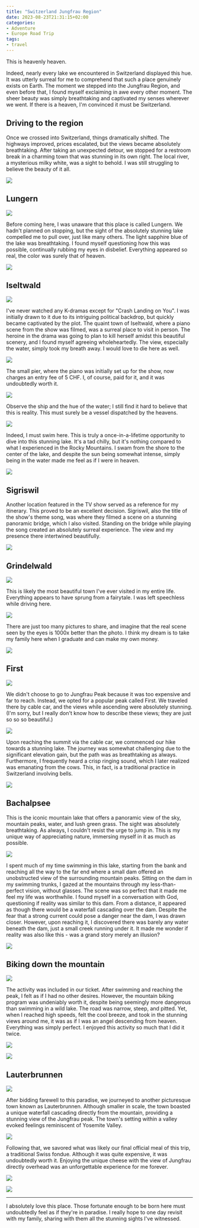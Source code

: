 ```yaml
---
title: "Switzerland Jungfrau Region"
date: 2023-08-23T21:31:15+02:00
categories:
- Adventure
- Europe Road Trip
tags:
- travel
---
```


This is heavenly heaven.

Indeed, nearly every lake we encountered in Switzerland displayed this hue. It was utterly surreal for me to comprehend that such a place genuinely exists on Earth. The moment we stepped into the Jungfrau Region, and even before that, I found myself exclaiming in awe every other moment. The sheer beauty was simply breathtaking and captivated my senses wherever we went. If there is a heaven, I'm convinced it must be Switzerland.

## Driving to the region

Once we crossed into Switzerland, things dramatically shifted. The highways improved, prices escalated, but the views became absolutely breathtaking. After taking an unexpected detour, we stopped for a restroom break in a charming town that was stunning in its own right. The local river, a mysterious milky white, was a sight to behold. I was still struggling to believe the beauty of it all.

![](https://cdn.jsdelivr.net/gh/declan-haojin/blog-image@master/2023/202308231245735.webp)

## Lungern

![](https://cdn.jsdelivr.net/gh/declan-haojin/blog-image@master/2023/202308231248079.webp)

Before coming here, I was unaware that this place is called Lungern. We hadn't planned on stopping, but the sight of the absolutely stunning lake compelled me to pull over, just like many others. The light sapphire blue of the lake was breathtaking. I found myself questioning how this was possible, continually rubbing my eyes in disbelief. Everything appeared so real, the color was surely that of heaven.

![](https://cdn.jsdelivr.net/gh/declan-haojin/blog-image@master/2023/202308231247974.webp)

## Iseltwald

![](https://cdn.jsdelivr.net/gh/declan-haojin/blog-image@master/2023/202308231248684.webp)

I've never watched any K-dramas except for "Crash Landing on You". I was initially drawn to it due to its intriguing political backdrop, but quickly became captivated by the plot. The quaint town of Iseltwald, where a piano scene from the show was filmed, was a surreal place to visit in person. The heroine in the drama was going to plan to kill herself amidst this beautiful scenery, and I found myself agreeing wholeheartedly. The view, especially the water, simply took my breath away. I would love to die here as well.

![](https://cdn.jsdelivr.net/gh/declan-haojin/blog-image@master/2023/202308231251506.webp)

The small pier, where the piano was initially set up for the show, now charges an entry fee of 5 CHF. I, of course, paid for it, and it was undoubtedly worth it.

![](https://cdn.jsdelivr.net/gh/declan-haojin/blog-image@master/2023/202308231254205.webp)

Observe the ship and the hue of the water; I still find it hard to believe that this is reality. This must surely be a vessel dispatched by the heavens.

![](https://cdn.jsdelivr.net/gh/declan-haojin/blog-image@master/2023/202308231255952.webp)

Indeed, I must swim here. This is truly a once-in-a-lifetime opportunity to dive into this stunning lake. It's a tad chilly, but it's nothing compared to what I experienced in the Rocky Mountains. I swam from the shore to the center of the lake, and despite the sun being somewhat intense, simply being in the water made me feel as if I were in heaven.

![](https://cdn.jsdelivr.net/gh/declan-haojin/blog-image@master/2023/202308231257528.webp)

## Sigriswil

Another location featured in the TV show served as a reference for my itinerary. This proved to be an excellent decision. Sigriswil, also the title of the show's theme song, was where they filmed a scene on a stunning panoramic bridge, which I also visited. Standing on the bridge while playing the song created an absolutely surreal experience. The view and my presence there intertwined beautifully.

![](https://cdn.jsdelivr.net/gh/declan-haojin/blog-image@master/2023/202308231301985.webp)

## Grindelwald

![](https://cdn.jsdelivr.net/gh/declan-haojin/blog-image@master/2023/202308231305661.webp)

This is likely the most beautiful town I've ever visited in my entire life. Everything appears to have sprung from a fairytale. I was left speechless while driving here.

![](https://cdn.jsdelivr.net/gh/declan-haojin/blog-image@master/2023/202308231303631.webp)

There are just too many pictures to share, and imagine that the real scene seen by the eyes is 1000x better than the photo. I think my dream is to take my family here when I graduate and can make my own money.

![](https://cdn.jsdelivr.net/gh/declan-haojin/blog-image@master/2023/202308231306174.webp)

## First

![](https://cdn.jsdelivr.net/gh/declan-haojin/blog-image@master/2023/202308231326162.webp)

We didn't choose to go to Jungfrau Peak because it was too expensive and far to reach. Instead, we opted for a popular peak called First. We traveled there by cable car, and the views while ascending were absolutely stunning. (I'm sorry, but I really don't know how to describe these views; they are just so so so beautiful.)

![](https://cdn.jsdelivr.net/gh/declan-haojin/blog-image@master/2023/202308231327374.webp)

Upon reaching the summit via the cable car, we commenced our hike towards a stunning lake. The journey was somewhat challenging due to the significant elevation gain, but the path was as breathtaking as always. Furthermore, I frequently heard a crisp ringing sound, which I later realized was emanating from the cows. This, in fact, is a traditional practice in Switzerland involving bells.

![](https://cdn.jsdelivr.net/gh/declan-haojin/blog-image@master/2023/202308231329502.webp)

## Bachalpsee

This is the iconic mountain lake that offers a panoramic view of the sky, mountain peaks, water, and lush green grass. The sight was absolutely breathtaking. As always, I couldn't resist the urge to jump in. This is my unique way of appreciating nature, immersing myself in it as much as possible.

![](https://cdn.jsdelivr.net/gh/declan-haojin/blog-image@master/2023/202308231333492.webp)

I spent much of my time swimming in this lake, starting from the bank and reaching all the way to the far end where a small dam offered an unobstructed view of the surrounding mountain peaks. Sitting on the dam in my swimming trunks, I gazed at the mountains through my less-than-perfect vision, without glasses. The scene was so perfect that it made me feel my life was worthwhile. I found myself in a conversation with God, questioning if reality was similar to this dam. From a distance, it appeared as though there would be a waterfall cascading over the dam. Despite the fear that a strong current could pose a danger near the dam, I was drawn closer. However, upon reaching it, I discovered there was barely any water beneath the dam, just a small creek running under it. It made me wonder if reality was also like this - was a grand story merely an illusion?

![](https://cdn.jsdelivr.net/gh/declan-haojin/blog-image@master/2023/202308231344103.webp)

## Biking down the mountain

![](https://cdn.jsdelivr.net/gh/declan-haojin/blog-image@master/2023/202308231348674.webp)

The activity was included in our ticket. After swimming and reaching the peak, I felt as if I had no other desires. However, the mountain biking program was undeniably worth it, despite being seemingly more dangerous than swimming in a wild lake. The road was narrow, steep, and pitted. Yet, when I reached high speeds, felt the cool breeze, and took in the stunning views around me, it was as if I was an angel descending from heaven. Everything was simply perfect. I enjoyed this activity so much that I did it twice.

![](https://cdn.jsdelivr.net/gh/declan-haojin/blog-image@master/2023/202308231348370.webp)

![](https://cdn.jsdelivr.net/gh/declan-haojin/blog-image@master/2023/202308231350891.webp)

## Lauterbrunnen

![](https://cdn.jsdelivr.net/gh/declan-haojin/blog-image@master/2023/202308231352562.webp)

After bidding farewell to this paradise, we journeyed to another picturesque town known as Lauterbrunnen. Although smaller in scale, the town boasted a unique waterfall cascading directly from the mountain, providing a stunning view of the Jungfrau peak. The town's setting within a valley evoked feelings reminiscent of Yosemite Valley.

![](https://cdn.jsdelivr.net/gh/declan-haojin/blog-image@master/2023/202308231353116.webp)

Following that, we savored what was likely our final official meal of this trip, a traditional Swiss fondue. Although it was quite expensive, it was undoubtedly worth it. Enjoying the unique cheese with the view of Jungfrau directly overhead was an unforgettable experience for me forever.

![](https://cdn.jsdelivr.net/gh/declan-haojin/blog-image@master/2023/202308231353765.webp)

![](https://cdn.jsdelivr.net/gh/declan-haojin/blog-image@master/2023/202308231356908.webp)

---

I absolutely love this place. Those fortunate enough to be born here must undoubtedly feel as if they're in paradise. I really hope to one day revisit with my family, sharing with them all the stunning sights I've witnessed.
